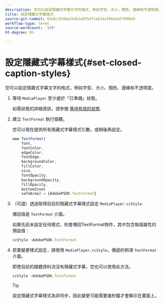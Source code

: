 ```yaml
---
description: 您可以設定隱藏式字幕文字的格式，例如字型、大小、顏色、邊緣和不透明度。
title: 設定隱藏式字幕樣式
source-git-commit: 02ebc3548a254b2a6554f1ab34afbb3ea5f09bb8
workflow-type: tm+mt
source-wordcount: '159'
ht-degree: 0%

---
```


# 設定隱藏式字幕樣式{#set-closed-caption-styles}

您可以設定隱藏式字幕文字的格式，例如字型、大小、顏色、邊緣和不透明度。

1. 等待 `MediaPlayer` 至少處於「已準備」狀態。

   如需狀態的詳細資訊，請參閱 [等待有效的狀態](../../../content-playback-options-browser-tvsdk/ui-configure/t-psdk-browser-tvsdk-2.4-ui-state-prepared-wait-for.md).
1. 建立 `TextFormat` 執行個體。

   您可以現在提供所有隱藏式字幕樣式引數，或稍後再設定。

   ```js
   new TextFormat( 
       font,   
       fontColor,  
       edgeColor,   
       fontEdge,  
       backgroundColor,   
       fillColor,  
       size,   
       fontOpacity,   
       backgroundOpacity,  
       fillOpacity, 
       bottomInset 
       safeArea) → {AdobePSDK.TextFormat}
   ```

1. （可選）透過取得目前的隱藏式字幕樣式設定 `MediaPlayer.ccStyle`.

   傳回值是 `TextFormat` 介面。

   如果先前未設定任何樣式，則會傳回TextFormat物件，其中包含每個屬性的預設值：

   ```js
   ccStyle :AdobePSDK.TextFormat
   ```

1. 若要變更樣式設定，請使用 `MediaPlayer.ccStyle`，傳遞的例項 `TextFormat` 介面。

   即使目前的媒體資料流沒有隱藏式字幕，您也可以使用此方法。

   ```js
   ccStyle :AdobePSDK.TextFormat 
   ```

   >[!TIP]
   >
   >設定隱藏式字幕樣式為非同步，因此變更可能需要幾秒鐘才會顯示在畫面上。
